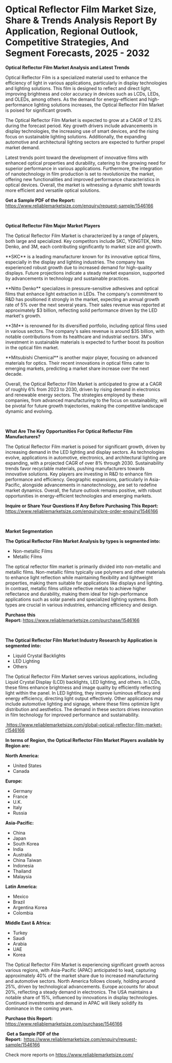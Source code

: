 <p><h1>Optical Reflector Film Market Size, Share & Trends Analysis Report By Application, Regional Outlook, Competitive Strategies, And Segment Forecasts, 2025 - 2032</h1></p><p><strong>Optical Reflector Film Market Analysis and Latest Trends</strong></p>
<p><p>Optical Reflector Film is a specialized material used to enhance the efficiency of light in various applications, particularly in display technologies and lighting solutions. This film is designed to reflect and direct light, improving brightness and color accuracy in devices such as LCDs, LEDs, and OLEDs, among others. As the demand for energy-efficient and high-performance lighting solutions increases, the Optical Reflector Film Market is poised for significant growth.</p><p>The Optical Reflector Film Market is expected to grow at a CAGR of 12.8% during the forecast period. Key growth drivers include advancements in display technologies, the increasing use of smart devices, and the rising focus on sustainable lighting solutions. Additionally, the expanding automotive and architectural lighting sectors are expected to further propel market demand. </p><p>Latest trends point toward the development of innovative films with enhanced optical properties and durability, catering to the growing need for superior performance in various applications. Furthermore, the integration of nanotechnology in film production is set to revolutionize the market, offering new functionalities and improved performance characteristics in optical devices. Overall, the market is witnessing a dynamic shift towards more efficient and versatile optical solutions.</p></p>
<p><strong>Get a Sample PDF of the Report:&nbsp;</strong> <a href="https://www.reliablemarketsize.com/enquiry/request-sample/1546166?utm_campaign=2526&utm_medium=2&utm_source=Github&utm_content=ia&utm_term=02042025&utm_id=optical-reflector-film">https://www.reliablemarketsize.com/enquiry/request-sample/1546166</a></p>
<p>&nbsp;</p>
<p><strong>Optical Reflector Film Major Market Players</strong></p>
<p><p>The Optical Reflector Film Market is characterized by a range of players, both large and specialized. Key competitors include SKC, YONGTEK, Nitto Denko, and 3M, each contributing significantly to market size and growth.</p><p>**SKC** is a leading manufacturer known for its innovative optical films, especially in the display and lighting industries. The company has experienced robust growth due to increased demand for high-quality displays. Future projections indicate a steady market expansion, supported by advancements in technology and sustainable practices.</p><p>**Nitto Denko** specializes in pressure-sensitive adhesives and optical films that enhance light extraction in LEDs. The company's commitment to R&D has positioned it strongly in the market, expecting an annual growth rate of 5% over the next several years. Their sales revenue was reported at approximately $3 billion, reflecting solid performance driven by the LED market's growth.</p><p>**3M** is renowned for its diversified portfolio, including optical films used in various sectors. The company's sales revenue is around $35 billion, with notable contributions from its healthcare and industrial sectors. 3M's investment in sustainable materials is expected to further boost its position in the optical film market.</p><p>**Mitsubishi Chemical** is another major player, focusing on advanced materials for optics. Their recent innovations in optical films cater to emerging markets, predicting a market share increase over the next decade.</p><p>Overall, the Optical Reflector Film Market is anticipated to grow at a CAGR of roughly 6% from 2023 to 2030, driven by rising demand in electronics and renewable energy sectors. The strategies employed by these companies, from advanced manufacturing to the focus on sustainability, will be pivotal for future growth trajectories, making the competitive landscape dynamic and evolving.</p></p>
<p>&nbsp;</p>
<p><strong>What Are The Key Opportunities For Optical Reflector Film Manufacturers?</strong></p>
<p><p>The Optical Reflector Film market is poised for significant growth, driven by increasing demand in the LED lighting and display sectors. As technologies evolve, applications in automotive, electronics, and architectural lighting are expanding, with a projected CAGR of over 8% through 2030. Sustainability trends favor recyclable materials, pushing manufacturers towards innovative solutions. Key players are investing in R&D to enhance film performance and efficiency. Geographic expansions, particularly in Asia-Pacific, alongside advancements in nanotechnology, are set to redefine market dynamics. Overall, the future outlook remains positive, with robust opportunities in energy-efficient technologies and emerging markets.</p></p>
<p><strong>Inquire or Share Your Questions If Any Before Purchasing This Report:</strong> <a href="https://www.reliablemarketsize.com/enquiry/pre-order-enquiry/1546166?utm_campaign=2526&utm_medium=2&utm_source=Github&utm_content=ia&utm_term=02042025&utm_id=optical-reflector-film">https://www.reliablemarketsize.com/enquiry/pre-order-enquiry/1546166</a></p>
<p>&nbsp;</p>
<p><strong>Market Segmentation</strong></p>
<p><strong>The Optical Reflector Film Market Analysis by types is segmented into:</strong></p>
<p><ul><li>Non-metallic Films</li><li>Metallic Films</li></ul></p>
<p><p>The optical reflector film market is primarily divided into non-metallic and metallic films. Non-metallic films typically use polymers and other materials to enhance light reflection while maintaining flexibility and lightweight properties, making them suitable for applications like displays and lighting. In contrast, metallic films utilize reflective metals to achieve higher reflectance and durability, making them ideal for high-performance applications such as solar panels and specialized lighting systems. Both types are crucial in various industries, enhancing efficiency and design.</p></p>
<p><strong>Purchase this Report:&nbsp;</strong><a href="https://www.reliablemarketsize.com/purchase/1546166?utm_campaign=2526&utm_medium=2&utm_source=Github&utm_content=ia&utm_term=02042025&utm_id=optical-reflector-film">https://www.reliablemarketsize.com/purchase/1546166</a></p>
<p>&nbsp;</p>
<p><strong>The Optical Reflector Film Market Industry Research by Application is segmented into:</strong></p>
<p><ul><li>Liquid Crystal Backlights</li><li>LED Lighting</li><li>Others</li></ul></p>
<p><p>The Optical Reflector Film Market serves various applications, including Liquid Crystal Display (LCD) backlights, LED lighting, and others. In LCDs, these films enhance brightness and image quality by efficiently reflecting light within the panel. In LED lighting, they improve luminous efficacy and energy efficiency, directing light output effectively. Other applications may include automotive lighting and signage, where these films optimize light distribution and aesthetics. The demand in these sectors drives innovation in film technology for improved performance and sustainability.</p></p>
<p><a href="https://www.reliablemarketsize.com/global-optical-reflector-film-market-r1546166?utm_campaign=2526&utm_medium=2&utm_source=Github&utm_content=ia&utm_term=02042025&utm_id=optical-reflector-film">&nbsp;https://www.reliablemarketsize.com/global-optical-reflector-film-market-r1546166</a></p>
<p><strong>In terms of Region, the Optical Reflector Film Market Players available by Region are:</strong></p>
<p>
    <p> <strong> North America: </strong>
        <ul>
            <li>United States</li>
            <li>Canada</li>
        </ul>
        </p> 
    <p> <strong> Europe: </strong>
        <ul>
            <li>Germany</li>
            <li>France</li>
            <li>U.K.</li>
            <li>Italy</li>
            <li>Russia</li>
        </ul>
        </p> 
    <p> <strong> Asia-Pacific: </strong>
        <ul>
            <li>China</li>
            <li>Japan</li>
            <li>South Korea</li>
            <li>India</li>
            <li>Australia</li>
            <li>China Taiwan</li>
            <li>Indonesia</li>
            <li>Thailand</li>
            <li>Malaysia</li>
        </ul>
        </p> 
    <p> <strong> Latin America: </strong>
        <ul>
            <li>Mexico</li>
            <li>Brazil</li>
            <li>Argentina Korea</li>
            <li>Colombia</li>
        </ul>
        </p> 
    <p> <strong> Middle East & Africa: </strong>
        <ul>
            <li>Turkey</li>
            <li>Saudi</li>
            <li>Arabia</li>
            <li>UAE</li>
            <li>Korea</li>
        </ul>
    </p>
    </p>
<p><p>The Optical Reflector Film Market is experiencing significant growth across various regions, with Asia-Pacific (APAC) anticipated to lead, capturing approximately 40% of the market share due to increased manufacturing and automotive sectors. North America follows closely, holding around 25%, driven by technological advancements. Europe accounts for about 20%, reflecting a steady demand in electronics. The USA maintains a notable share of 15%, influenced by innovations in display technologies. Continued investments and demand in APAC will likely solidify its dominance in the coming years.</p></p>
<p><strong>Purchase this Report: </strong><a href="https://www.reliablemarketsize.com/purchase/1546166?utm_campaign=2526&utm_medium=2&utm_source=Github&utm_content=ia&utm_term=02042025&utm_id=optical-reflector-film">https://www.reliablemarketsize.com/purchase/1546166</a></p>
<p>&nbsp;<strong>Get a Sample PDF of the Report:&nbsp;&nbsp;</strong><a href="https://www.reliablemarketsize.com/enquiry/request-sample/1546166?utm_campaign=2526&utm_medium=2&utm_source=Github&utm_content=ia&utm_term=02042025&utm_id=optical-reflector-film">https://www.reliablemarketsize.com/enquiry/request-sample/1546166</a></p>
<p><strong></strong></p>
<p>Check more reports on <a href="https://www.reliablemarketsize.com/?utm_campaign=2526&utm_medium=2&utm_source=Github&utm_content=ia&utm_term=02042025&utm_id=optical-reflector-film">https://www.reliablemarketsize.com/</a></p>